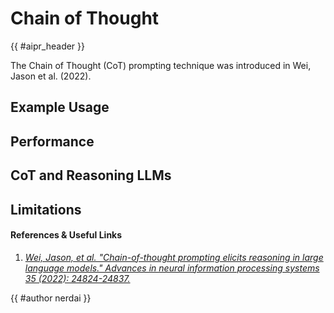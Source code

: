 # Chain of Thought

<!-- Header -->

{{ #aipr_header }}

<!-- Main Body -->

The Chain of Thought (CoT) prompting technique was introduced in Wei, Jason et al.
(2022).

## Example Usage

## Performance

## CoT and Reasoning LLMs

## Limitations

#### References & Useful Links <!-- markdownlint-disable-line MD001 -->

1. [_Wei, Jason, et al. "Chain-of-thought prompting elicits reasoning in large
   language models." Advances in neural information processing systems 35 (2022):
   24824-24837._](https://arxiv.org/pdf/2106.09685)

<!-- Contributions -->

{{ #author nerdai }}
